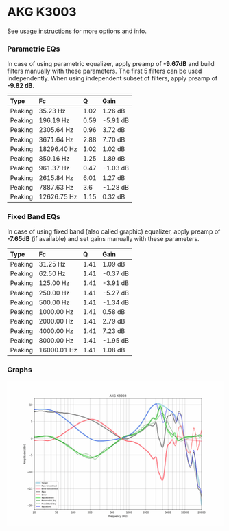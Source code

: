 # AKG K3003
See [usage instructions](https://github.com/jaakkopasanen/AutoEq#usage) for more options and info.

### Parametric EQs
In case of using parametric equalizer, apply preamp of **-9.67dB** and build filters manually
with these parameters. The first 5 filters can be used independently.
When using independent subset of filters, apply preamp of **-9.82 dB**.

| Type    | Fc          |    Q | Gain     |
|:--------|:------------|:-----|:---------|
| Peaking | 35.23 Hz    | 1.02 | 1.26 dB  |
| Peaking | 196.19 Hz   | 0.59 | -5.91 dB |
| Peaking | 2305.64 Hz  | 0.96 | 3.72 dB  |
| Peaking | 3671.64 Hz  | 2.88 | 7.70 dB  |
| Peaking | 18296.40 Hz | 1.02 | 1.02 dB  |
| Peaking | 850.16 Hz   | 1.25 | 1.89 dB  |
| Peaking | 961.37 Hz   | 0.47 | -1.03 dB |
| Peaking | 2615.84 Hz  | 6.01 | 1.27 dB  |
| Peaking | 7887.63 Hz  | 3.6  | -1.28 dB |
| Peaking | 12626.75 Hz | 1.15 | 0.32 dB  |

### Fixed Band EQs
In case of using fixed band (also called graphic) equalizer, apply preamp of **-7.65dB**
(if available) and set gains manually with these parameters.

| Type    | Fc          |    Q | Gain     |
|:--------|:------------|:-----|:---------|
| Peaking | 31.25 Hz    | 1.41 | 1.09 dB  |
| Peaking | 62.50 Hz    | 1.41 | -0.37 dB |
| Peaking | 125.00 Hz   | 1.41 | -3.91 dB |
| Peaking | 250.00 Hz   | 1.41 | -5.27 dB |
| Peaking | 500.00 Hz   | 1.41 | -1.34 dB |
| Peaking | 1000.00 Hz  | 1.41 | 0.58 dB  |
| Peaking | 2000.00 Hz  | 1.41 | 2.79 dB  |
| Peaking | 4000.00 Hz  | 1.41 | 7.23 dB  |
| Peaking | 8000.00 Hz  | 1.41 | -1.95 dB |
| Peaking | 16000.01 Hz | 1.41 | 1.08 dB  |

### Graphs
![](./AKG%20K3003.png)